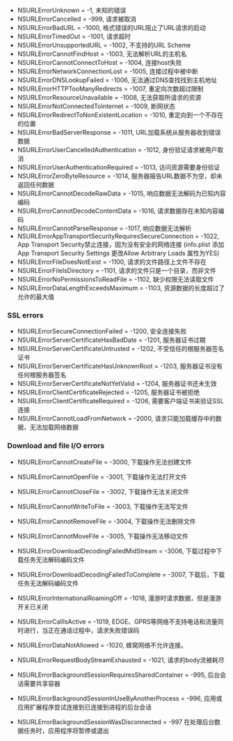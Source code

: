 * NSURLErrorUnknown = -1,	未知的错误
* NSURLErrorCancelled = -999,	请求被取消
* NSURLErrorBadURL = -1000,	格式错误的URL阻止了URL请求的启动
* NSURLErrorTimedOut = -1001,	请求超时
* NSURLErrorUnsupportedURL = -1002,	不支持的URL Scheme
* NSURLErrorCannotFindHost = -1003,	无法解析URL的主机名
* NSURLErrorCannotConnectToHost = -1004,	连接host失败
* NSURLErrorNetworkConnectionLost = -1005,	连接过程中被中断
* NSURLErrorDNSLookupFailed = -1006,	无法通过DNS查找找到主机地址
* NSURLErrorHTTPTooManyRedirects = -1007,	重定向次数超过限制
* NSURLErrorResourceUnavailable = -1008,	无法获取所请求的资源
* NSURLErrorNotConnectedToInternet = -1009,	断网状态
* NSURLErrorRedirectToNonExistentLocation = -1010,	重定向到一个不存在的位置
* NSURLErrorBadServerResponse = -1011,	URL加载系统从服务器收到错误数据
* NSURLErrorUserCancelledAuthentication = -1012,	身份验证请求被用户取消
* NSURLErrorUserAuthenticationRequired = -1013,	访问资源需要身份验证
* NSURLErrorZeroByteResource = -1014,	服务器报告URL数据不为空，却未返回任何数据
* NSURLErrorCannotDecodeRawData = -1015,	响应数据无法解码为已知内容编码
* NSURLErrorCannotDecodeContentData = -1016,	请求数据存在未知内容编码
* NSURLErrorCannotParseResponse = -1017,	响应数据无法解析
* NSURLErrorAppTransportSecurityRequiresSecureConnection = -1022,	App Transport Security禁止连接，因为没有安全的网络连接 (info.plist 添加App Transport Security Settings 更改Allow Arbitrary Loads 属性为YES)
* NSURLErrorFileDoesNotExist = -1100,	请求的文件路径上文件不存在
* NSURLErrorFileIsDirectory = -1101,	请求的文件只是一个目录，而非文件
* NSURLErrorNoPermissionsToReadFile = -1102,	缺少权限无法读取文件
* NSURLErrorDataLengthExceedsMaximum = -1103,	资源数据的长度超过了允许的最大值

### SSL errors
* NSURLErrorSecureConnectionFailed = -1200,	安全连接失败
* NSURLErrorServerCertificateHasBadDate = -1201,	服务器证书过期
* NSURLErrorServerCertificateUntrusted = -1202,	不受信任的根服务器签名证书
* NSURLErrorServerCertificateHasUnknownRoot = -1203,	服务器证书没有任何根服务器签名
* NSURLErrorServerCertificateNotYetValid = -1204,	服务器证书还未生效
* NSURLErrorClientCertificateRejected = -1205,	服务器证书被拒绝
* NSURLErrorClientCertificateRequired = -1206,	需要客户端证书来验证SSL连接
* NSURLErrorCannotLoadFromNetwork = -2000,	请求只能加载缓存中的数据，无法加载网络数据

### Download and file I/O errors
* NSURLErrorCannotCreateFile = -3000,	下载操作无法创建文件
* NSURLErrorCannotOpenFile = -3001,	下载操作无法打开文件
* NSURLErrorCannotCloseFile = -3002,	下载操作无法关闭文件
* NSURLErrorCannotWriteToFile = -3003,	下载操作无法写文件
* NSURLErrorCannotRemoveFile = -3004,	下载操作无法删除文件
* NSURLErrorCannotMoveFile = -3005,	下载操作无法移动文件
* NSURLErrorDownloadDecodingFailedMidStream = -3006,	下载过程中下载任务无法解码编码文件
* NSURLErrorDownloadDecodingFailedToComplete = -3007,	下载后，下载任务无法解码编码文件

* NSURLErrorInternationalRoamingOff = -1018,	漫游时请求数据，但是漫游开关已关闭
* NSURLErrorCallIsActive = -1019,	EDGE、GPRS等网络不支持电话和流量同时进行，当正在通话过程中，请求失败错误码
* NSURLErrorDataNotAllowed = -1020,	蜂窝网络不允许连接。
* NSURLErrorRequestBodyStreamExhausted = -1021,	请求的body流被耗尽

* NSURLErrorBackgroundSessionRequiresSharedContainer = -995,	后台会话需要共享容器
* NSURLErrorBackgroundSessionInUseByAnotherProcess = -996,	应用或应用扩展程序尝试连接到已连接到进程的后台会话
* NSURLErrorBackgroundSessionWasDisconnected = -997	在处理后台数据任务时，应用程序将暂停或退出